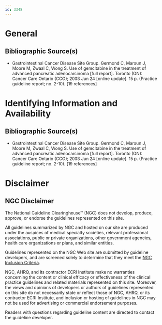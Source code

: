 ```yaml
---
id: 3348
---
```


# General

## Bibliographic Source(s)

- Gastrointestinal Cancer Disease Site Group. Germond C, Maroun J, Moore M, Zwaal C, Wong S. Use of gemcitabine in the treatment of advanced pancreatic adenocarcinoma [full report]. Toronto (ON): Cancer Care Ontario (CCO); 2003 Jun 24 [online update]. 15 p. (Practice guideline report; no. 2-10). [19 references]

# Identifying Information and Availability

## Bibliographic Source(s)

- Gastrointestinal Cancer Disease Site Group. Germond C, Maroun J, Moore M, Zwaal C, Wong S. Use of gemcitabine in the treatment of advanced pancreatic adenocarcinoma [full report]. Toronto (ON): Cancer Care Ontario (CCO); 2003 Jun 24 [online update]. 15 p. (Practice guideline report; no. 2-10). [19 references]

# Disclaimer

## NGC Disclaimer

The National Guideline Clearinghouse™ (NGC) does not develop, produce, approve, or endorse the guidelines represented on this site.

All guidelines summarized by NGC and hosted on our site are produced under the auspices of medical specialty societies, relevant professional associations, public or private organizations, other government agencies, health care organizations or plans, and similar entities.

Guidelines represented on the NGC Web site are submitted by guideline developers, and are screened solely to determine that they meet the [NGC Inclusion Criteria](/help-and-about/summaries/inclusion-criteria).

NGC, AHRQ, and its contractor ECRI Institute make no warranties concerning the content or clinical efficacy or effectiveness of the clinical practice guidelines and related materials represented on this site. Moreover, the views and opinions of developers or authors of guidelines represented on this site do not necessarily state or reflect those of NGC, AHRQ, or its contractor ECRI Institute, and inclusion or hosting of guidelines in NGC may not be used for advertising or commercial endorsement purposes.

Readers with questions regarding guideline content are directed to contact the guideline developer.


